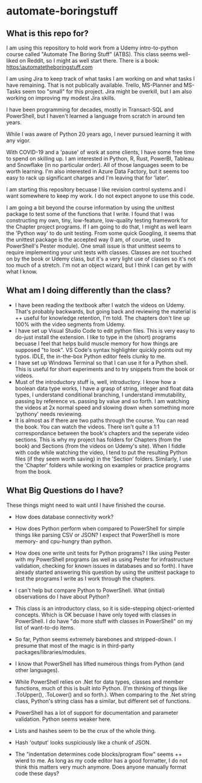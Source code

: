 # automate-boringstuff

## What is this repo for?
I am using this repository to hold work from a Udemy intro-to-python course called "Automate The Boring Stuff" (ATBS). This class seems well-liked on Reddit, so I might as well start there. There is a book: [https:\\automatetheboringstuff.com](https:\\automatetheboringstuff.com)

I am using Jira to keep track of what tasks I am working on and what tasks I have remaining. That is not publically available. Trello, MS-Planner and MS-Tasks seem too "small" for this project. Jira might be overkill, but I am also working on 
improving my modest Jira skills.

I have been programming for decades, mostly in Transact-SQL and PowerShell, but I haven't learned a language from scratch in around ten years. 

While I was aware of Python 20 years ago, I never pursued learning it with any vigor. 

With COVID-19 and a 'pause' of work at some clients, I have some free time to spend on skilling up. I am interested in Python, R, Rust, PowerBI, Tableau and Snowflake (in no particular order). All of those languages seem to be worth learning. I'm also interested in Azure Data Factory, but it seems too easy to rack up significant charges and I'm leaving that for 'later'. 

I am starting this repository becuase I like revision control systems and I want somewhere to keep my work. I do not expect anyone to use this code. 

I am going a bit beyond the course information by using the unittest package to test some of the functions that I write. I found that I was constructing my own, tiny, low-feature, low-quality testing framework for the Chapter project programs. If I am going to do that, I might as well learn the 'Python way' to do unit testing. From some quick Googling, it seems that the unittest package is the accepted way (I am, of course, used to PowerShell's Pester module). One small issue is that unittest seems to require implementing your unit tests with classes. Classes are not touched on by the book or Udemy class, but it's a very light use of classes so it's not too much of a stretch. I'm not an object wizard, but I think I can get by with what I know.

## What am I doing differently than the class?
* I have been reading the textbook after I watch the videos on Udemy. That's probably backwards, but going back and reviewing the material is ++ useful for knowledge retention, I'm told. The chapters don't line up 100% with the video segments from Udemy. 
* I have set up Visual Studio Code to edit python files. This is very easy to do-just install the extension. I like to type in the (short) programs becuase I feel that helps build muscle memory for how things are supposed "to look". VS Code's syntax highlighter quickly points out my typos. IDLE, the in-the-box Python editor feels clunky to me.
* I have set up Windows Terminal so that I can use it for a Python shell. This is useful for short experiments and to try snippets from the book or videos.
* Must of the introductory stuff is, well, introductory. I know how a boolean data type works, I have a grasp of string, integer and float data types, I understand conditional branching, I understand immutability, passing by reference vs. passing by value and so forth. I am watching the videos at 2x normal speed and slowing down when something more 'pythony' needs reviewing.
* It is almost as if there are two paths through the course. You can read the book. You can watch the videos. There isn't quite a 1:1 correspondance between the book's chapters and the seperate video sections. This is why my project has folders for Chapters (from the book) and Sections (from the videos on Udemy's site). When I fiddle with code while watching the video, I tend to put the resulting Python files (if they seem worth saving) in the 'Section' folders. Similarly, I use the 'Chapter' folders while working on examples or practice programs from the book.


## What Big Questions do I have?

These things might need to wait until I have finished the course.

* How does database connectivity work?
* How does Python perform when compared to PowerShell for simple things like parsing CSV or JSON? I expect that PowerShell is more memory- and cpu-hungry than python.
* How does one write unit tests for Python programs? I like using Pester with my PowerShell programs (as well as using Pester for infrastructure validation, checking for known issues in databases and so forth). I have already started answering this question by using the unittest package to test the programs I write as I work through the chapters.

* I can't help but compare Python to PowerShell. What (initial) observations do I have about Python? 
* This class is an introductory class, so it is side-stepping object-oriented concepts. Which is OK becuase I have only toyed with classes in PowerShell. I do have "do more stuff with classes in PowerShell" on my list of want-to-do items.
* So far, Python seems extremely barebones and stripped-down. I presume that most of the magic is in third-party packages/libraries/modules.
* I know that PowerShell has lifted numerous things from Python (and other languages). 
* While PowerShell relies on .Net for data types, classes and member functions, much of this is built into Python. (I'm thinking of things like .ToUpper(), .ToLower() and so forth.). When comparing to the .Net string class, Python's string class has a similar, but different set of functions. 
* PowerShell has a lot of support for documentation and parameter validation. Python seems weaker here.
* Lists and hashes seem to be the crux of the whole thing. 
* Hash 'output' looks suspiciously like a chunk of JSON.
* The "indentation determines code blocks/program flow" seems ++ wierd to me. As long as my code editor has a good formatter, I do not think this matters very much anymore. Does anyone manually format code these days?


